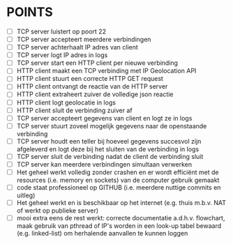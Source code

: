 # POINTS
- [ ] TCP server luistert op poort 22
- [ ] TCP server accepteert meerdere verbindingen
- [ ] TCP server achterhaalt IP adres van client
- [ ] TCP server logt IP adres in logs
- [ ] TCP server start een HTTP client per nieuwe verbinding
- [ ] HTTP client maakt een TCP verbinding met IP Geolocation API
- [ ] HTTP client stuurt een correcte HTTP GET request
- [ ] HTTP client ontvangt de reactie van de HTTP server
- [ ] HTTP client extraheert zuiver de volledige json reactie
- [ ] HTTP client logt geolocatie in logs
- [ ] HTTP client sluit de verbinding zuiver af
- [ ] TCP server accepteert gegevens van client en logt ze in logs
- [ ] TCP server stuurt zoveel mogelijk gegevens naar de openstaande verbinding
- [ ] TCP server houdt een teller bij hoeveel gegevens succesvol zijn afgeleverd en logt deze bij het sluiten van de verbinding in logs
- [ ] TCP server sluit de verbinding nadat de client de verbinding sluit
- [ ] TCP server kan meerdere verbindingen simultaan verwerken
- [ ] Het geheel werkt volledig zonder crashen en er wordt efficiënt met de resources (i.e. memory en sockets) van de computer gebruik gemaakt
- [ ] code staat professioneel op GITHUB (i.e. meerdere nuttige commits en uitleg)
- [ ] Het geheel werkt en is beschikbaar op het internet (e.g. thuis m.b.v. NAT of werkt op publieke server)
- [ ] mooi extra eens de rest werkt: correcte documentatie a.d.h.v. flowchart, maak gebruik van pthread of IP's worden in een look-up tabel bewaard (e.g. linked-list) om herhalende aanvallen te kunnen loggen
